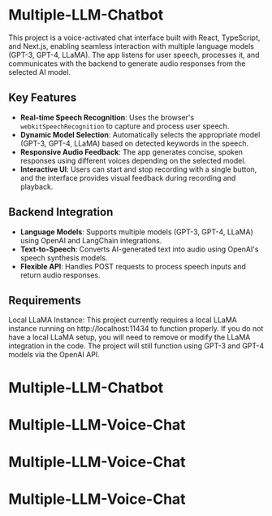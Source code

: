 # Multiple-LLM-Chatbot
This project is a voice-activated chat interface built with React, TypeScript, and Next.js, enabling seamless interaction with multiple language models (GPT-3, GPT-4, LLaMA). The app listens for user speech, processes it, and communicates with the backend to generate audio responses from the selected AI model.

## Key Features

- **Real-time Speech Recognition**: Uses the browser's `webkitSpeechRecognition` to capture and process user speech.
- **Dynamic Model Selection**: Automatically selects the appropriate model (GPT-3, GPT-4, LLaMA) based on detected keywords in the speech.
- **Responsive Audio Feedback**: The app generates concise, spoken responses using different voices depending on the selected model.
- **Interactive UI**: Users can start and stop recording with a single button, and the interface provides visual feedback during recording and playback.

## Backend Integration

- **Language Models**: Supports multiple models (GPT-3, GPT-4, LLaMA) using OpenAI and LangChain integrations.
- **Text-to-Speech**: Converts AI-generated text into audio using OpenAI's speech synthesis models.
- **Flexible API**: Handles POST requests to process speech inputs and return audio responses.

## Requirements
Local LLaMA Instance: This project currently requires a local LLaMA instance running on http://localhost:11434 to function properly. If you do not have a local LLaMA setup, you will need to remove or modify the LLaMA integration in the code. The project will still function using GPT-3 and GPT-4 models via the OpenAI API.
# Multiple-LLM-Chatbot
# Multiple-LLM-Voice-Chat
# Multiple-LLM-Voice-Chat
# Multiple-LLM-Voice-Chat

